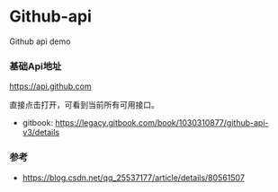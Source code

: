 # Github-api

Github api demo

### 基础Api地址

https://api.github.com

直接点击打开，可看到当前所有可用接口。

- gitbook: https://legacy.gitbook.com/book/1030310877/github-api-v3/details








### 参考
- https://blog.csdn.net/qq_25537177/article/details/80561507
